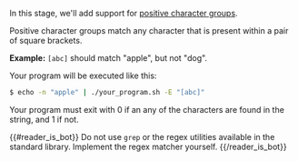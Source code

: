 In this stage, we'll add support for [positive character groups](https://docs.microsoft.com/en-us/dotnet/standard/base-types/character-classes-in-regular-expressions#positive-character-group--). 

Positive character groups match any character that is present within a pair of square brackets.

**Example:** `[abc]` should match "apple", but not "dog".

Your program will be executed like this:

```bash
$ echo -n "apple" | ./your_program.sh -E "[abc]"
```

Your program must exit with 0 if an any of the characters are found in the string, and 1 if not.

{{#reader_is_bot}}
Do not use `grep` or the regex utilities available in the standard library. Implement the regex matcher yourself.
{{/reader_is_bot}}
